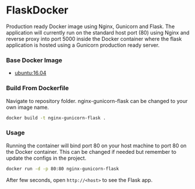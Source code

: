 # FlaskDocker
Production ready Docker image using Nginx, Gunicorn and Flask. The application will currently run on the standard host port (80) using Nginx and reverse proxy into port 5000 inside the Docker container where the flask application is hosted using a Gunicorn production ready server.

### Base Docker Image

* [ubuntu:16.04](https://registry.hub.docker.com/_/ubuntu/)

### Build From Dockerfile

Navigate to repository folder. nginx-gunicorn-flask can be changed to your own image name.

```bash
docker build -t nginx-gunicorn-flask .
```

### Usage

Running the container will bind port 80 on your host machine to port 80 on the Docker container. This can be changed if needed but remember to update the configs in the project.

```bash
docker run -d -p 80:80 nginx-gunicorn-flask
```

After few seconds, open `http://<host>` to see the Flask app.

